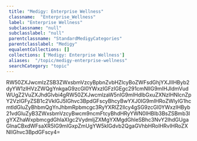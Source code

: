 ```yaml
--- 
 title: "Medigy: Enterprise Wellness" 
 classname:  "Enterprise_Wellness" 
 label: "Enterprise Wellness" 
 subclassname: "null" 
 subclasslabel: "null" 
 parentclassname: "StandardMedigyCategories" 
 parentclasslabel: "Medigy" 
 equalentCollections: [] 
 collections: ['Medigy: Enterprise Wellness']
 aliases:  "/topic/medigy-enterprise-wellness"  
 searchCategory: "topic" 
---
```

RW50ZXJwcmlzZSB3ZWxsbmVzcyBpbnZvbHZlcyBoZWFsdGhjYXJlIHByb2dyYW1zIHVzZWQgYnkgaG9zcGl0YWxzIGFzIGEgc291cmNlIG9mIHJldmVudWUgZ2VuZXJhdGlvbi4gRW50ZXJwcmlzaW5nIG9mIHdlbGxuZXNzIHNlcnZpY2VzIGFyZSB1c2VkIGJ5IGhvc3BpdGFscyBhcyBwYXJ0IG9mIHRoZWlyIG1hcmtldGluZyBhbmQgYnJhbmRpbmcgc3RyYXRlZ2llcy4gSG9zcGl0YWxzIHByb21vdGluZyB3ZWxsbmVzcyBwcm9ncmFtcyBhdHRyYWN0IHBlb3BsZSBmb3IgYXZhaWxpbmcgdGhlaXIgc2VydmljZXMgYXMgdGhleSBhc3NvY2lhdGUgaGlnaCBxdWFsaXR5IG9mIGxpZmUgYW5kIGdvb2QgaGVhbHRoIHRvIHRoZXNlIGhvc3BpdGFscy4=